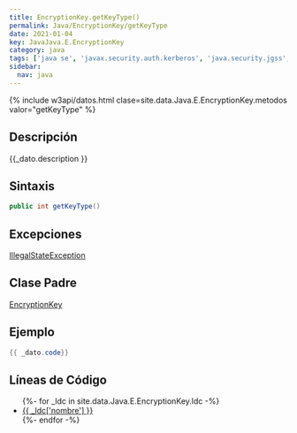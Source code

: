 ```yaml
---
title: EncryptionKey.getKeyType()
permalink: Java/EncryptionKey/getKeyType
date: 2021-01-04
key: JavaJava.E.EncryptionKey
category: java
tags: ['java se', 'javax.security.auth.kerberos', 'java.security.jgss', 'metodo java', 'Java 9']
sidebar: 
  nav: java
---
```


{% include w3api/datos.html clase=site.data.Java.E.EncryptionKey.metodos valor="getKeyType" %}

## Descripción
{{_dato.description }}

## Sintaxis
~~~java
public int getKeyType()
~~~

## Excepciones
[IllegalStateException](/Java/IllegalStateException/)

## Clase Padre
[EncryptionKey](/Java/EncryptionKey/)

## Ejemplo
~~~java
{{ _dato.code}}
~~~

## Líneas de Código
<ul>
{%- for _ldc in site.data.Java.E.EncryptionKey.ldc -%}
   <li>
       <a href="{{_ldc['url'] }}">{{ _ldc['nombre'] }}</a>
   </li>
{%- endfor -%}
</ul>
